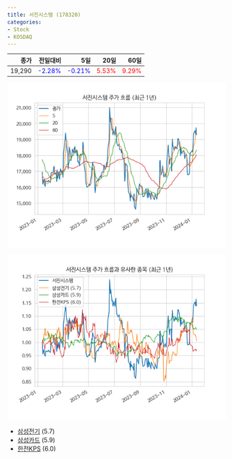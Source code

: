 ```yaml
---
title: 서진시스템 (178320)
categories:
- Stock
- KOSDAQ
---
```


|종가|전일대비|5일|20일|60일|
|---:|-------:|--:|---:|---:|
|19,290|<span style="color: blue">-2.28%</span>|<span style="color: blue">-0.21%</span>|<span style="color: red">5.53%</span>|<span style="color: red">9.29%</span>|


<!-- more -->

![178320](/assets/images/stock/178320.png)

![178320](/assets/images/stock/178320_sim.png)

- [삼성전기](/009150/) (5.7)
- [삼성카드](/029780/) (5.9)
- [한전KPS](/051600/) (6.0)